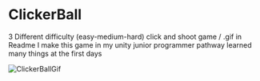 # ClickerBall
3 Different difficulty (easy-medium-hard) click and shoot game / .gif in Readme
I make this game in my unity junior programmer pathway learned many things at the first days

![ClickerBallGif](https://user-images.githubusercontent.com/118080093/206281167-a043fd5a-91f1-4661-a532-e92f2284c92f.gif)
